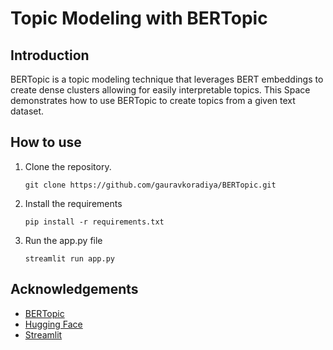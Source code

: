 <!-- ---
title: HF BERTopic
emoji: 🅱️ 🇪 🇷 🇹
colorFrom: gray
colorTo: gray
sdk: streamlit
app_file: app.py
pinned: false😊
license: mit
---

# Configuration

`title`: _string_
Display title for the Space

`emoji`: _string_
Space emoji (emoji-only character allowed)

`colorFrom`: _string_
Color for Thumbnail gradient (red, yellow, green, blue, indigo, purple, pink, gray)

`colorTo`: _string_
Color for Thumbnail gradient (red, yellow, green, blue, indigo, purple, pink, gray)

`sdk`: _string_
Can be either `gradio`, `streamlit`, or `static`

`sdk_version` : _string_
Only applicable for `streamlit` SDK.  
See [doc](https://hf.co/docs/hub/spaces) for more info on supported versions.

`app_file`: _string_
Path to your main application file (which contains either `gradio` or `streamlit` Python code, or `static` html code).
Path is relative to the root of the repository.

`models`: _List[string]_
HF model IDs (like "gpt2" or "deepset/roberta-base-squad2") used in the Space.
Will be parsed automatically from your code if not specified here.

`datasets`: _List[string]_
HF dataset IDs (like "common_voice" or "oscar-corpus/OSCAR-2109") used in the Space.
Will be parsed automatically from your code if not specified here.

`pinned`: _boolean_
Whether the Space stays on top of your list. -->

# Topic Modeling with BERTopic
## Introduction
BERTopic is a topic modeling technique that leverages BERT embeddings to create dense clusters allowing for easily interpretable topics. This Space demonstrates how to use BERTopic to create topics from a given text dataset.

## How to use
1. Clone the repository.

    ```git clone https://github.com/gauravkoradiya/BERTopic.git```

2. Install the requirements

    ```pip install -r requirements.txt```

3. Run the app.py file

    ```streamlit run app.py```


## Acknowledgements
- [BERTopic](https://maartengr.github.io/BERTopic/index.html)
- [Hugging Face](https://huggingface.co/)
- [Streamlit](https://streamlit.io/)
